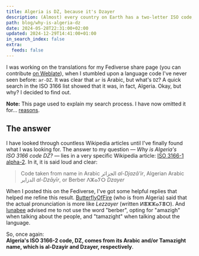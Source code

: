 ```yaml
---
title: Algeria is DZ, because it's Dzayer
description: (Almost) every country on Earth has a two-letter ISO code, and Algeria is no exception. Yet, its code is "DZ". Where do these seemingly unrelated letters come from?
path: blog/why-is-algeria-dz
date: 2024-05-28T22:31:00+02:00
updated: 2024-12-29T14:41:00+01:00
in_search_index: false
extra:
  feeds: false
---
```


I was working on the translations for my Fediverse share page (you can contribute [on Weblate](https://hosted.weblate.org/engage/share2fedi/)), when I stumbled upon a language code I've never seen before: `ar-DZ`. It was clear that `ar` is Arabic, but what's `DZ`? A quick search in the ISO 3166 list showed that it was, in fact, Algeria. Okay, but why? I decided to find out.

**Note:** This page used to explain my search process. I have now omitted it for... <a href="/blog/why-is-algeria-dz-backstory/" rel="nofollow">reasons</a>.

## The answer

I have looked through countless Wikipedia articles until I've finally found what I was looking for. The answer to my question — _Why is Algeria's ISO 3166 code DZ?_ — lies in a very specific Wikipedia article: [ISO 3166-1 alpha-2](https://en.wikipedia.org/wiki/ISO_3166-1_alpha-2). In it, it is said loud and clear:

> Code taken from name in Arabic <span lang="ar">الجزائر</span> _al-Djazā'ir_, Algerian Arabic <span lang="ar-DZ">الدزاير</span> _al-Dzāyīr_, or Berber <span lang="ber">ⴷⵣⴰⵢⵔ</span> _Dzayer_

When I posted this on the Fediverse, I've got some helpful replies that helped me refine this result. [ButterflyOfFire](https://mstdn.fr/@ButterflyOfFire) (who is from Algeria) said that the actual pronunciation is more like _Lezzayer_ (written <span lang="ber">ⵍⴻⵣⵣⴰⵢⴻⵔ</span>). And [lunabee](https://lunabee.space/) advised me to not use the word "berber", opting for "amazigh" when talking about the people, and "tamazight" when talking about the language.

So, once again:\
**Algeria's ISO 3166-2 code, DZ, comes from its Arabic and/or Tamazight name, which is al-Dzayir and Dzayer, respectively**.

